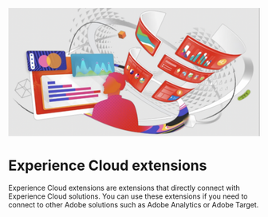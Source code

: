 <Hero slots="image, heading, text" variant="halfwidth"/> 

![Creative Cloud banner](assets/experience-cloud.png)

# Experience Cloud extensions

Experience Cloud extensions are extensions that directly connect with Experience Cloud solutions. You can use these extensions if you need to connect to other Adobe solutions such as Adobe Analytics or Adobe Target.

